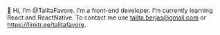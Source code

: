 👋 Hi, I’m @TalitaFavore.
I'm a front-end developer.
I’m currently learning React and ReactNative.
To contact me use talita.berjas@gmail.com or https://linktr.ee/talitafavore.
